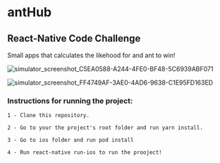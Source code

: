 # antHub
## React-Native Code Challenge

Small apps that calculates the likehood for and ant to win!


![simulator_screenshot_C5EA0588-A244-4FE0-BF48-5C6939ABF071](https://user-images.githubusercontent.com/69359089/145635185-6dc49f1a-e924-4c02-93f1-423e9e2e8bc6.png)

![simulator_screenshot_FF4749AF-3AE0-4AD6-9638-C1E95FD163ED](https://user-images.githubusercontent.com/69359089/145635209-cd257720-5185-4f3b-a5a3-769aaad216ad.png)


### Instructions for running the project:
    1 - Clone this repository.
    
    2 - Go to your the project's root folder and run yarn install.
    
    3 - Go to ios folder and run pod install
    
    4 - Run react-native run-ios to run the prooject!


